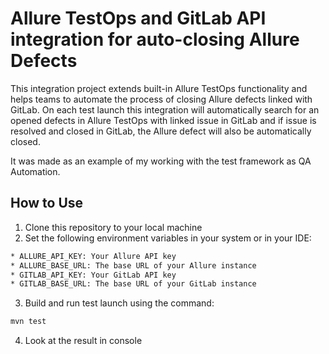 # Allure TestOps and GitLab API integration for auto-closing Allure Defects

This integration project extends built-in Allure TestOps functionality and helps teams to automate the process of closing 
Allure defects linked with GitLab. On each test launch this integration will automatically search for an opened 
defects in Allure TestOps with linked issue in GitLab and if issue is resolved and closed in GitLab, the 
Allure defect will also be automatically closed.

It was made as an example of my working with the test framework as QA Automation. 

## How to Use

1. Clone this repository to your local machine
2. Set the following environment variables in your system or in your IDE:

```bash
* ALLURE_API_KEY: Your Allure API key
* ALLURE_BASE_URL: The base URL of your Allure instance
* GITLAB_API_KEY: Your GitLab API key
* GITLAB_BASE_URL: The base URL of your GitLab instance
```
3. Build and run test launch using the command:
```bash
mvn test
```
4. Look at the result in console

